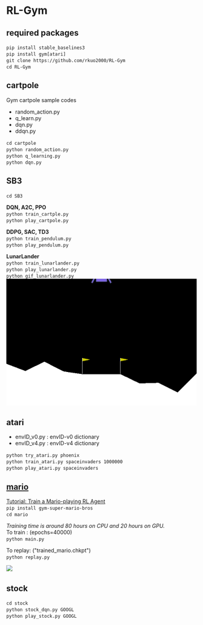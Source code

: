 # RL-Gym

## required packages
`pip install stable_baselines3`<br>
`pip install gym[atari]`<br>
`git clone https://github.com/rkuo2000/RL-Gym`<br>
`cd RL-Gym`<br>

## cartpole 
Gym cartpole sample codes<br>
* random_action.py
* q_learn.py
* dqn.py
* ddqn.py

`cd cartpole`<br>
`python random_action.py`<br>
`python q_learning.py`<br>
`python dqn.py`<br>

## SB3
`cd SB3`<br>

**DQN, A2C, PPO**<br>
`python train_cartple.py`<br>
`python play_cartpole.py`<br>

**DDPG, SAC, TD3**<br>
`python train_pendulum.py`<br>
`python play_pendulum.py`<br>
 
**LunarLander**<br>
`python train_lunarlander.py`<br> 
`python play_lunarlander.py`<br>
`python gif_lunarlander.py`<br>
![](./assets/lunarlander.gif)

## atari
* envID_v0.py : envID-v0 dictionary
* envID_v4.py : envID-v4 dictionary

`python try_atari.py phoenix`<br>
`python train_atari.py spaceinvaders 1000000`<br>
`python play_atari.py spaceinvaders`<br>

## [mario](https://github.com/yuansongFeng/MadMario/)
[Tutorial: Train a Mario-playing RL Agent](https://pytorch.org/tutorials/intermediate/mario_rl_tutorial.html)<br>
`pip install gym-super-mario-bros`<br>
`cd mario`

*Training time is around 80 hours on CPU and 20 hours on GPU.*<br>
To train : (epochs=40000)<br>
`python main.py`

To replay: ("trained_mario.chkpt")<br>
`python replay.py`

![](https://pytorch.org/tutorials/_images/mario.gif)

## stock
`cd stock`<br>
`python stock_dqn.py GOOGL`<br>
`python play_stock.py GOOGL`<br>
